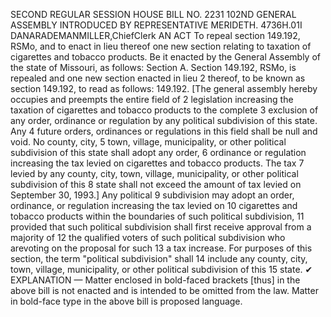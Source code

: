 SECOND REGULAR SESSION
HOUSE BILL NO. 2231
102ND GENERAL ASSEMBLY
INTRODUCED BY REPRESENTATIVE MERIDETH.
4736H.01I DANARADEMANMILLER,ChiefClerk
AN ACT
To repeal section 149.192, RSMo, and to enact in lieu thereof one new section relating to
taxation of cigarettes and tobacco products.
Be it enacted by the General Assembly of the state of Missouri, as follows:
Section A. Section 149.192, RSMo, is repealed and one new section enacted in lieu
2 thereof, to be known as section 149.192, to read as follows:
149.192. [The general assembly hereby occupies and preempts the entire field of
2 legislation increasing the taxation of cigarettes and tobacco products to the complete
3 exclusion of any order, ordinance or regulation by any political subdivision of this state. Any
4 future orders, ordinances or regulations in this field shall be null and void. No county, city,
5 town, village, municipality, or other political subdivision of this state shall adopt any order,
6 ordinance or regulation increasing the tax levied on cigarettes and tobacco products. The tax
7 levied by any county, city, town, village, municipality, or other political subdivision of this
8 state shall not exceed the amount of tax levied on September 30, 1993.] Any political
9 subdivision may adopt an order, ordinance, or regulation increasing the tax levied on
10 cigarettes and tobacco products within the boundaries of such political subdivision,
11 provided that such political subdivision shall first receive approval from a majority of
12 the qualified voters of such political subdivision who arevoting on the proposal for such
13 a tax increase. For purposes of this section, the term "political subdivision" shall
14 include any county, city, town, village, municipality, or other political subdivision of this
15 state.
✔
EXPLANATION — Matter enclosed in bold-faced brackets [thus] in the above bill is not enacted and is
intended to be omitted from the law. Matter in bold-face type in the above bill is proposed language.